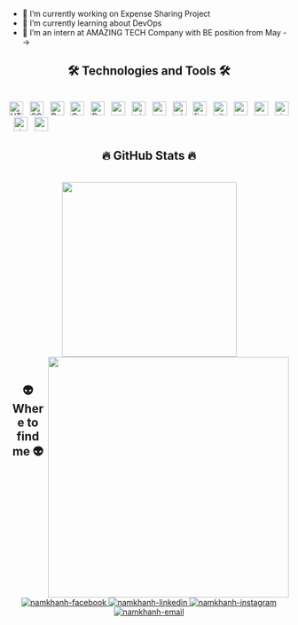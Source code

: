 - 🔭 I’m currently working on Expense Sharing Project 
- 🌱 I’m currently learning about DevOps
- 👯 I’m an intern at AMAZING TECH Company with BE position from May
-->

<h2 align="center">🛠 Technologies and Tools 🛠</h2>
<br>
<!-- https://simpleicons.org/ -->
<span><img src="https://img.shields.io/badge/HTML5-282C34?logo=html5&logoColor=E34F26" alt="HTML5 logo" title="HTML5" height="25" /></span>
&nbsp;
<span><img src="https://img.shields.io/badge/CSS3-282C34?logo=css3&logoColor=1572B6" alt="CSS3 logo" title="CSS3" height="25" /></span>
&nbsp;
<span><img src="https://img.shields.io/badge/Bootstrap-282C34?logo=bootstrap&logoColor=7952B3" alt="Bootstrap logo" title="Bootstrap" height="25" /></span>
&nbsp;
<span><img src="https://img.shields.io/badge/CSharp-282C34?logo=csharp&logoColor=512BD4" alt="Csharp logo" title="C#" height="25" /></span>
&nbsp;
<span><img src="https://img.shields.io/badge/.NET-282C34?logo=dotnet&logoColor=512BD4" alt="Dotnet logo" title="Dotnet" height="25" /></span>
&nbsp;
<span><img src="https://img.shields.io/badge/C-282C34?logo=c&logoColor=#8B9CC" alt="c logo" title="c" height="25" /></span>
&nbsp;
<span><img src="https://img.shields.io/badge/MicrosoftSQLServer-282C34?logo=microsoftsqlserver&logoColor=CC2927" alt="microsoftsqlserver logo" title="microsoftsqlserver" height="25" /></span>
&nbsp;
<span><img src="https://img.shields.io/badge/MySQL-282C34?logo=mysql&logoColor=4479A1" alt="mysql logo" title="mysql" height="25" /></span>
&nbsp;
<span><img src="https://img.shields.io/badge/MicrosoftAzure-282C34?logo=microsoftazure&logoColor=0078D4" alt="microsoftazure logo" title="microsoftazure" height="25" /></span>
&nbsp;
<span><img src="https://img.shields.io/badge/Figma-282C34?logo=figma&logoColor=F24E1E" alt="figma logo" title="figma" height="25" /></span>
&nbsp;
<span><img src="https://img.shields.io/badge/Github-282C34?logo=github&logoColor=181717" alt="github logo" title="github" height="25" /></span>
&nbsp;
<span><img src="https://img.shields.io/badge/Oracle-282C34?logo=oracle&logoColor=F80000" alt="oracle logo" title="oracle" height="25" /></span>
&nbsp;
<span><img src="https://img.shields.io/badge/ApacheNetbeansIDE-282C34?logo=apachenetbeanside&logoColor=1B6AC6" alt="apachenetbeanside logo" title="apachenetbeanside" height="25" /></span>
&nbsp;
<span><img src="https://img.shields.io/badge/VisualStudio-282C34?logo=visualstudio&logoColor=5C2D91" alt="visualstudio logo" title="visualstudio" height="25" /></span>
&nbsp;
<span><img src="https://img.shields.io/badge/VisualStudioCode-282C34?logo=visualstudiocode&logoColor=4479A1" alt="visualstudiocode logo" title="visualstudiocode" height="25" /></span>
&nbsp;
<span><img src="https://img.shields.io/badge/MySQL-282C34?logo=mysql&logoColor=4479A1" alt="mysql logo" title="mysql" height="25" /></span>
&nbsp;

<br>
<h2 align="center">🔥 GitHub Stats 🔥</h2>
<!-- https://github.com/anuraghazra/github-readme-stats -->
<br>
<div align=center>
    <a href="#" title="namkhanh">
    <img width="315" align="center" src="https://github-readme-stats.vercel.app/api/top-langs/?username=namkhanh307&layout=compact&show_icons=true&theme=react&border_color=61dafb&hide_border=true" />
  </a>
    <a href="#" title="namkhanh">
    <img align="right" width="434" src="https://github-readme-stats.vercel.app/api?username=namkhanh307&show_icons=true&theme=react&border_color=61dafb&hide_border=true" />
  </a>
  
</div>

<br>
<h2 align="center">👽 Where to find me 👽</h2>
<br>
<!-- https://icons8.com -->
<div align="center">
  <a href="https://www.facebook.com/namkhanh307" target="_blank">
    <img src="https://github.com/namkhanh307/namkhanh307/assets/114761500/b9416f4f-d260-4dec-8954-779755819e8e" alt="namkhanh-facebook" />
  </a>
  <a href="https://www.linkedin.com/in/namkhanh307/" target="_blank">
    <img src="https://github.com/namkhanh307/namkhanh307/assets/114761500/2ae1d154-b4fd-4c23-a275-9438b72c9b56)" alt="namkhanh-linkedin"/>
  </a>
  <a href="https://www.instagram.com/_apotosis_/" target="_blank">
    <img src="https://github.com/namkhanh307/namkhanh307/assets/114761500/e7096c3b-7c91-4b6d-a078-e86a21247ea1" alt="namkhanh-instagram" />
  </a>
  <a href="mailto:nguyenvietnamkhanhbl@gmail.com" target="top">
    <img src="https://github.com/namkhanh307/namkhanh307/assets/114761500/14e6beb6-81bb-46a3-a09a-1dddf51d7522" alt="namkhanh-email" />
  </a>
</div>


